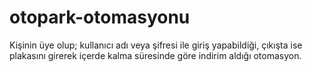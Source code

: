 # otopark-otomasyonu
Kişinin üye olup; kullanıcı adı veya şifresi ile giriş yapabildiği, çıkışta ise plakasını girerek içerde kalma süresinde göre indirim aldığı otomasyon.
